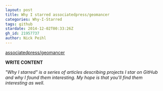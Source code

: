 ```yaml
---
layout: post
title: Why I starred associatedpress/geomancer
categories: Why-I-Starred
tags: github
stardate: 2014-12-02T00:33:26Z
gh_id: 21957737
author: Nick Peihl
---
```


[associatedpress/geomancer](https://github.com/associatedpress/geomancer)

**WRITE CONTENT**

*"Why I starred" is a series of articles describing projects I star on GitHub and why I found them interesting. My hope is that you'll find them interesting as well.*


